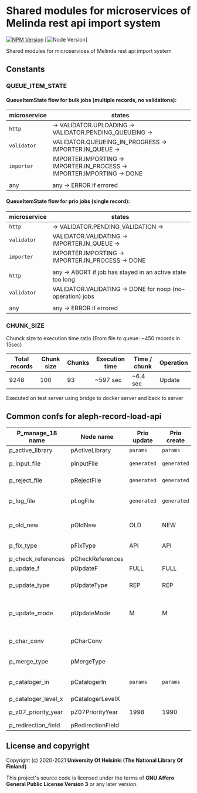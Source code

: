 # Shared modules for microservices of Melinda rest api import system
[![NPM Version](https://img.shields.io/npm/v/@natlibfi/melinda-rest-api-commons.svg)](https://npmjs.org/package/@natlibfi/melinda-rest-api-commons)
[![Node Version](https://img.shields.io/node/v/@natlibfi/melinda-rest-api-commons.svg)]

Shared modules for microservices of Melinda rest api import system

## Constants

### QUEUE_ITEM_STATE

#### QueueItemState flow for bulk jobs (multiple records, no validations):

|microservice | states                                                                   |
|-------------| -------------------------------------------------------------------------|
|`http`       | -> VALIDATOR.UPLOADING -> VALIDATOR.PENDING_QUEUEING ->                  |
|`validator`  | VALIDATOR.QUEUEING_IN_PROGRESS -> IMPORTER.IN_QUEUE ->                   |
|`importer`   | IMPORTER.IMPORTING -> IMPORTER.IN_PROCESS -> IMPORTER.IMPORTING -> DONE  |
|             |                                                                          |
|any          | any -> ERROR if errored


#### QueueItemState flow for prio jobs (single record):

|microservice | states                                                                   |
|-------------| -------------------------------------------------------------------------|
|`http`       | -> VALIDATOR.PENDING_VALIDATION ->                                       |
|`validator`  | VALIDATOR.VALIDATING -> IMPORTER.IN_QUEUE ->                             |
|`importer`   | IMPORTER.IMPORTING -> IMPORTER.IN_PROCESS -> DONE                        |
|             |                                                                          |
|`http`       | any -> ABORT if job has stayed in an active state too long               |
|`validator`  | VALIDATOR.VALIDATING -> DONE for noop (no-operation) jobs                |
|             |                                                                          |
| any         | any -> ERROR if errored                                                  |

### CHUNK_SIZE
Chunck size to execution time ratio (From file to queue: ~450 records in 15sec)

| Total records | Chunk size | Chunks | Execution time | Time / chunk | Operation |
|---------------|------------|--------|----------------|--------------|-----------|
| 9248          | 100        | 93     | ~597 sec       | ~6.4 sec     | Update    |
Executed on test server using bridge to docker server and back to server

## Common confs for aleph-record-load-api
| P_manage_18 name    | Node name         | Prio update | Prio create | Bulk update | Bulk create | Description                                             |
|---------------------|-------------------|-------------|-------------|-------------|-------------|---------------------------------------------------------|
| p_active_library    | pActiveLibrary    | `params`    | `params`    | `params`    | `params`    | Library to use                                          |
| p_input_file        | pInputFile        | `generated` | `generated` | `generated` | `generated` | Source file location                                    |
| p_reject_file       | pRejectFile       | `generated` | `generated` | `generated` | `generated` | Log file for rejected records                           |
| p_log_file          | pLogFile          | `generated` | `generated` | `generated` | `generated` | Log file for updated/created record ids                 |
| p_old_new           | pOldNew           | OLD         | NEW         | OLD         | NEW         | Method of operation. Either *NEW* or *OLD*              |
| p_fix_type          | pFixType          | API         | API         | INSB        | INSB        | Aleph fix routine code                                  |
| p_check_references  | pCheckReferences  |             |             |             |             |                                                         |
| p_update_f          | pUpdateF          | FULL        | FULL        | FULL        | FULL        | Indexing action                                         |
| p_update_type       | pUpdateType       | REP         | REP         | REP         | REP         | REP or APP (REPlace or APPend)                          |
| p_update_mode       | pUpdateMode       | M           | M           | M           | M           | User mode. Either *M* (Multi-user) or *S* (Single-user) |
| p_char_conv         | pCharConv         |             |             |             |             | Character conversion to apply                           |
| p_merge_type        | pMergeType        |             |             |             |             | Merge/Preferred routine                                 |
| p_cataloger_in      | pCatalogerIn      | `params`    | `params`    | `params`    | `params`    | Value which is written to *CAT* fields                  |
| p_cataloger_level_x | pCatalogerLevelX  |             |             |             |             | Cataloger lever                                         |
| p_z07_priority_year | pZ07PriorityYear  | 1998        | 1990        | 2099        | 2099        | Override indexing priority                              |
| p_redirection_field | pRedirectionField |             |             |             |             |                                                         |

## License and copyright

Copyright (c) 2020-2021 **University Of Helsinki (The National Library Of Finland)**

This project's source code is licensed under the terms of **GNU Affero General Public License Version 3** or any later version.
